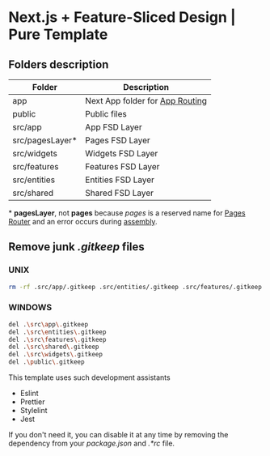 # Next.js + Feature-Sliced Design | Pure Template

## Folders description

| Folder          | Description                                                                                                     |
|-----------------|-----------------------------------------------------------------------------------------------------------------|
| app             | Next App folder for [App Routing](https://nextjs.org/docs/app/building-your-application/routing#the-app-router) |
| public          | Public files                                                                                                    |
| src/app         | App FSD Layer                                                                                                   |
| src/pagesLayer* | Pages FSD Layer                                                                                                 |
| src/widgets     | Widgets FSD Layer                                                                                               |
| src/features    | Features FSD Layer                                                                                              |
| src/entities    | Entities FSD Layer                                                                                              |
| src/shared      | Shared FSD Layer                                                                                                |

*&nbsp;**pagesLayer**, not **pages** because _*pages*_ is a reserved name for [Pages Router](https://nextjs.org/docs/pages) and an error occurs during [assembly](https://t.me/feature_sliced/1/107414).
## Remove junk _.gitkeep_ files

### UNIX

```bash
rm -rf .src/app/.gitkeep .src/entities/.gitkeep .src/features/.gitkeep .src/shared/.gitkeep .src/widgets/.gitkeep ./public/.gitkeep
```

### WINDOWS

```bash
del .\src\app\.gitkeep
del .\src\entities\.gitkeep
del .\src\features\.gitkeep
del .\src\shared\.gitkeep
del .\src\widgets\.gitkeep
del .\public\.gitkeep
```

This template uses such development assistants

- Eslint
- Prettier
- Stylelint
- Jest

If you don't need it, you can disable it at any time by removing the
dependency from your _package.json_ and _.\*rc_ file.
